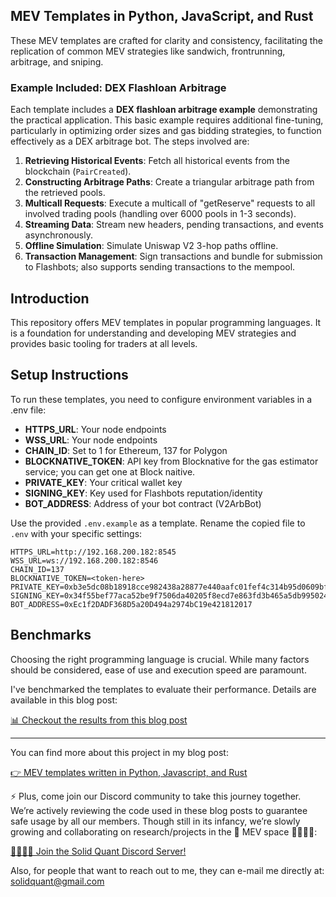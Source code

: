 ## MEV Templates in Python, JavaScript, and Rust

These MEV templates are crafted for clarity and consistency, facilitating the replication of common MEV strategies like sandwich, frontrunning, arbitrage, and sniping.

### Example Included: DEX Flashloan Arbitrage

Each template includes a **DEX flashloan arbitrage example** demonstrating the practical application. This basic example requires additional fine-tuning, particularly in optimizing order sizes and gas bidding strategies, to function effectively as a DEX arbitrage bot. The steps involved are:

1. **Retrieving Historical Events**: Fetch all historical events from the blockchain (`PairCreated`).
2. **Constructing Arbitrage Paths**: Create a triangular arbitrage path from the retrieved pools.
3. **Multicall Requests**: Execute a multicall of "getReserve" requests to all involved trading pools (handling over 6000 pools in 1-3 seconds).
4. **Streaming Data**: Stream new headers, pending transactions, and events asynchronously.
5. **Offline Simulation**: Simulate Uniswap V2 3-hop paths offline.
6. **Transaction Management**: Sign transactions and bundle for submission to Flashbots; also supports sending transactions to the mempool.

## Introduction

This repository offers MEV templates in popular programming languages. It is a foundation for understanding and developing MEV strategies and provides basic tooling for traders at all levels.

## Setup Instructions

To run these templates, you need to configure environment variables in a .env file:

- **HTTPS_URL**: Your node endpoints
- **WSS_URL**: Your node endpoints
- **CHAIN_ID**: Set to 1 for Ethereum, 137 for Polygon
- **BLOCKNATIVE_TOKEN**: API key from Blocknative for the gas estimator service; you can get one at Block naitive.
- **PRIVATE_KEY**: Your critical wallet key
- **SIGNING_KEY**: Key used for Flashbots reputation/identity
- **BOT_ADDRESS**: Address of your bot contract (V2ArbBot)

Use the provided `.env.example` as a template. Rename the copied file to `.env` with your specific settings:

```plaintext
HTTPS_URL=http://192.168.200.182:8545
WSS_URL=ws://192.168.200.182:8546
CHAIN_ID=137
BLOCKNATIVE_TOKEN=<token-here>
PRIVATE_KEY=0xb3e5dc08b18918cce982438a28877e440aafc01fef4c314b95d0609bf946585f
SIGNING_KEY=0x34f55bef77aca52be9f7506da40205f8ecd7e863fd3b465a5db9950247422caf
BOT_ADDRESS=0xEc1f2DADF368D5a20D494a2974bC19e421812017
```

## Benchmarks

Choosing the right programming language is crucial. While many factors should be considered, ease of use and execution speed are paramount.

I've benchmarked the templates to evaluate their performance. Details are available in this blog post:

[📊 Checkout the results from this blog post](https://medium.com/@solidquant/how-fast-is-your-mev-bot-comparing-javascript-python-rust-72376a820291)

---

You can find more about this project in my blog post:

[👉 MEV templates written in Python, Javascript, and Rust](https://medium.com/@solidquant/mev-templates-written-in-python-javascript-and-rust-ddd3d324d709)

⚡️ Plus, come join our Discord community to take this journey together. We’re actively reviewing the code used in these blog posts to guarantee safe usage by all our members. Though still in its infancy, we’re slowly growing and collaborating on research/projects in the 💫 MEV space 🏄‍♀️🏄‍♂️:

[👨‍👩‍👦‍👦 Join the Solid Quant Discord Server!](https://discord.com/invite/e6KpjTQP98)

Also, for people that want to reach out to me, they can e-mail me directly at: solidquant@gmail.com
